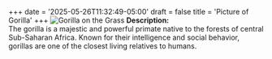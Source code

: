 +++
date = '2025-05-26T11:32:49-05:00'
draft = false
title = 'Picture of Gorilla'
+++
![Gorilla on the Grass](https://images.pexels.com/photos/15047897/pexels-photo-15047897.jpeg)
**Description:**  
The gorilla is a majestic and powerful primate native to the forests of central Sub-Saharan Africa. Known for their intelligence and social behavior, gorillas are one of the closest living relatives to humans.